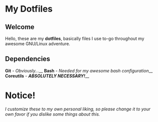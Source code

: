 # My Dotfiles

## Welcome
Hello, these are my **dotfiles**, basically files I use to-go throughout my awesome GNU/Linux adventure.

## Dependencies
**Git** - _Obviously...___
**Bash** - _Needed for my awesome bash configuration___
**Coreutils** - **_ABSOLUTELY NECESSARY!_**__

# Notice!
_I customize these to my own personal liking, so please change it to your own favor if you dislike some things about this._
